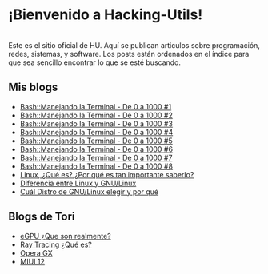 # ¡Bienvenido a Hacking-Utils!
<br>
Este es el sitio oficial de HU. Aquí se publican articulos sobre programación, redes, sistemas, y software. Los posts están ordenados en el índice para que sea sencillo encontrar lo que se esté buscando.

## Mis blogs
- [Bash::Manejando la Terminal - De 0 a 1000 #1](term1.html)
- [Bash::Manejando la Terminal - De 0 a 1000 #2](term2.html)
- [Bash::Manejando la Terminal - De 0 a 1000 #3](term3.html)
- [Bash::Manejando la Terminal - De 0 a 1000 #4](term4.html)
- [Bash::Manejando la Terminal - De 0 a 1000 #5](term5.html)
- [Bash::Manejando la Terminal - De 0 a 1000 #6](term6.html)
- [Bash::Manejando la Terminal - De 0 a 1000 #7](term7.html)
- [Bash::Manejando la Terminal - De 0 a 1000 #8](term8.html)
- [Linux, ¿Qué es? ¿Por qué es tan importante saberlo?](linux1.html)
- [Diferencia entre Linux y GNU/Linux](linux2.html)
- [Cuál Distro de GNU/Linux elegir y por qué](linux3.html)

## Blogs de Tori
- [eGPU ¿Que son realmente?](eGPU-¿Que-son-realmente%3F.html)
- [Ray Tracing ¿Qué es?](Ray-Tracing-¿Que-es%3F.html)
- [Opera GX](Opera-GX.html)
- [MIUI 12](MIUI-12.html)
